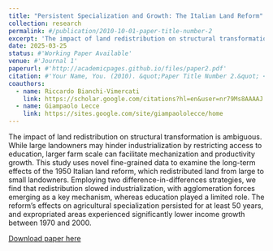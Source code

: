 ```yaml
---
title: "Persistent Specialization and Growth: The Italian Land Reform"
collection: research
permalink: #/publication/2010-10-01-paper-title-number-2
excerpt: 'The impact of land redistribution on structural transformation is ambiguous. While large landowners may hinder industrialization by restricting access to education, larger farm scale can facilitate mechanization and productivity growth. This study uses novel fine-grained data to examine the long-term effects of the 1950 Italian land reform, which redistributed land from large to small landowners. Employing two difference-in-differences strategies, we find that redistribution slowed industrialization, with agglomeration forces emerging as a key mechanism, whereas education played a limited role. The reform’s effects on agricultural specialization persisted for at least 50 years, and expropriated areas experienced significantly lower income growth between 1970 and 2000. '
date: 2025-03-25
status: #'Working Paper Available'
venue: #'Journal 1'
paperurl: #'http://academicpages.github.io/files/paper2.pdf'
citation: #'Your Name, You. (2010). &quot;Paper Title Number 2.&quot; <i>Journal 1</i>. 1(2).'
coauthors:
  - name: Riccardo Bianchi-Vimercati
    link: https://scholar.google.com/citations?hl=en&user=nr79Ms8AAAAJ
  - name: Giampaolo Lecce
    link: https://sites.google.com/site/giampaololecce/home
---
```

The impact of land redistribution on structural transformation is ambiguous. While large landowners may hinder industrialization by restricting access to education, larger farm scale can facilitate mechanization and productivity growth. This study uses novel fine-grained data to examine the long-term effects of the 1950 Italian land reform, which redistributed land from large to small landowners. Employing two difference-in-differences strategies, we find that redistribution slowed industrialization, with agglomeration forces emerging as a key mechanism, whereas education played a limited role. The reform’s effects on agricultural specialization persisted for at least 50 years, and expropriated areas experienced significantly lower income growth between 1970 and 2000.

[Download paper here](https://github.com/Magna24/Hosted-Files/raw/main/Local_Specialization_and_Growth_2025.pdf)

